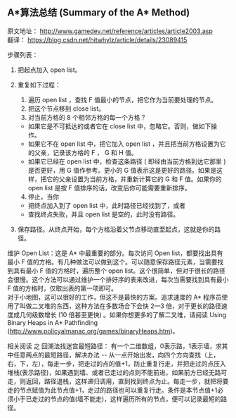## A&ast;算法总结 (Summary of the A&ast; Method)  

原文地址： http://www.gamedev.net/reference/articles/article2003.asp  
翻译： https://blog.csdn.net/hitwhylz/article/details/23089415  
  
步骤列表：
1. 把起点加入 open list。
  
2. 重复如下过程：  
    1. 遍历 open list ，查找 F 值最小的节点，把它作为当前要处理的节点。  
    2. 把这个节点移到 close list。  
    3. 对当前方格的 8 个相邻方格的每一个方格？  
    * 如果它是不可抵达的或者它在 close list 中，忽略它。否则，做如下操作。  
    * 如果它不在 open list 中，把它加入 open list ，并且把当前方格设置为它的父亲，记录该方格的 F ， G 和 H 值。  
    * 如果它已经在 open list 中，检查这条路径 ( 即经由当前方格到达它那里 ) 是否更好，用 G 值作参考。更小的 G 值表示这是更好的路径。如果是这样，把它的父亲设置为当前方格，并重新计算它的 G 和 F 值。如果你的 open list 是按 F 值排序的话，改变后你可能需要重新排序。  
    4. 停止，当你  
    * 把终点加入到了 open list 中，此时路径已经找到了，或者  
    * 查找终点失败，并且 open list 是空的，此时没有路径。
  
3. 保存路径。从终点开始，每个方格沿着父节点移动直至起点，这就是你的路径。
  
  
  
维护 Open List：这是 A* 中最重要的部分。每次访问 Open list，都要找出具有最小 F 值的方格。有几种做法可以做到这个。可以随意保存路径元素，当需要找到具有最小 F 值的方格时，遍历整个 open list。这个很简单，但对于很长的路径会很慢。这个方法可以通过维护一个排好序的表来改进，每次当需要找到具有最小 F 值的方格时，仅取出表的第一项即可。  
对于小地图，这可以很好的工作，但这不是最快的方案。追求速度的 A* 程序员使用了叫做二叉堆的东西，这种方法在多数场合下会快 2—3 倍，对于更长的路径速度成几何级数增长 (10 倍甚至更快) 。如果你想更多的了解二叉堆，请阅读 Using Binary Heaps in A* Pathfinding (http://www.policyalmanac.org/games/binaryHeaps.htm)。  
  
  
  
相关阅读 之 回溯法找迷宫最短路径：
有一个二维数组，0表示路，1表示墙，求其中任意两点的最短路径，解决办法 -- 从一点开始出发，向四个方向查找（上，右，下，左），每走一步，把走过的点的值+1，防止重复行走，并把走过的点压入堆栈(表示路径)，如果遇到墙、或者已走过的点则不能前进，如果前方已经无路可走，则返回，路径退栈，这样递归调用，直到找到终点为止。每走一步，就把将要走的节点赋值为此节点值+1，走过的路径也可以重复行走。条件是本节点值+1必须小于已走过的节点的值(墙不能走)，这样遍历所有的节点，便可以记录最短的路径。
